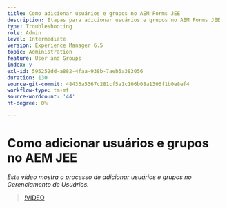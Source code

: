 ```yaml
---
title: Como adicionar usuários e grupos no AEM Forms JEE
description: Etapas para adicionar usuários e grupos no AEM Forms JEE
type: Troubleshooting
role: Admin
level: Intermediate
version: Experience Manager 6.5
topic: Administration
feature: User and Groups
index: y
exl-id: 595252dd-a882-4faa-938b-7aeb5a383056
duration: 130
source-git-commit: 48433a5367c281cf5a1c106b08a1306f1b0e8ef4
workflow-type: tm+mt
source-wordcount: '44'
ht-degree: 0%

---
```


# Como adicionar usuários e grupos no AEM JEE

*Este vídeo mostra o processo de adicionar usuários e grupos no Gerenciamento de Usuários.*

>[!VIDEO](https://video.tv.adobe.com/v/335485?quality=12&learn=on)
